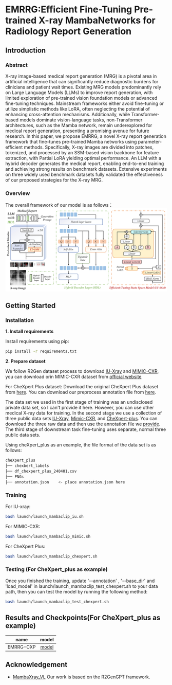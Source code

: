 # EMRRG:Efficient Fine-Tuning Pre-trained X-ray MambaNetworks for Radiology Report Generation 

## Introduction
### Abstract
X-ray image-based medical report generation (MRG) is a pivotal area in artificial intelligence that can significantly reduce diagnostic burdens for clinicians and patient wait times. Existing MRG models predominantly rely on Large
Language Models (LLMs) to improve report generation, with limited exploration of pre-trained vision foundation models or advanced fine-tuning techniques. Mainstream frameworks either avoid fine-tuning or utilize simplistic methods like
LoRA, often neglecting the potential of enhancing cross-attention mechanisms. Additionally, while Transformer-based models dominate vision-language tasks, non-Transformer architectures, such as the Mamba network, remain underexplored for medical report generation, presenting a promising avenue for future research. In this paper, we propose EMRRG, a novel X-ray report generation framework that fine-tunes pre-trained Mamba networks using parameter-efficient methods. Specifically, X-ray images are divided into patches, tokenized, and processed by an SSM-based vision backbone for feature extraction, with Partial LoRA yielding optimal performance. An LLM with a hybrid decoder generates the medical report, enabling end-to-end training and achieving strong results on benchmark datasets. Extensive experiments on three widely used benchmark datasets fully validated the effectiveness of our proposed strategies for
the X-ray MRG. 

### Overview
The overall framework of our model is as follows：
![overview](https://github.com/Event-AHU/Medical_Image_Analysis/blob/main/EMRRG/framework.jpg)
## Getting Started
### Installation

**1. Install requirements**

Install requirements using pip:

```bash
pip install -r requirements.txt
```


**2. Prepare dataset**

We follow R2Gen dataset process to download [IU-Xray](https://drive.google.com/file/d/1c0BXEuDy8Cmm2jfN0YYGkQxFZd2ZIoLg/view) and [MIMIC-CXR](https://drive.google.com/file/d/1DS6NYirOXQf8qYieSVMvqNwuOlgAbM_E/view?usp=sharing), you can download orin MIMIC-CXR dataset from [official website](https://physionet.org/content/mimic-cxr-jpg/2.0.0/)

For CheXpert Plus dataset: Download the original CheXpert Plus dataset from [here](https://stanfordaimi.azurewebsites.net/datasets/5158c524-d3ab-4e02-96e9-6ee9efc110a1). You can download our preprocess annotation file from [here](https://drive.google.com/file/d/1vjh8GXaFQYJXJeLaxLnFtvZxuSZscQd_/view?usp=sharing).

The data set we used in the first stage of training was an undisclosed private data set, so I can't provide it here. However, you can use other medical X-ray data for training. In the second stage we use a collection of three public data sets [IU-Xray](https://drive.google.com/file/d/1c0BXEuDy8Cmm2jfN0YYGkQxFZd2ZIoLg/view), [Mimic-CXR](https://physionet.org/content/mimic-cxr-jpg/2.0.0/), and [CheXpert-plus](https://stanfordaimi.azurewebsites.net/datasets/5158c524-d3ab-4e02-96e9-6ee9efc110a1). You can download the three raw data and then use the annotation file we [provide](https://drive.google.com/file/d/1o3uGa__FRJQo0iC-By63XzIarsErgucb/view?usp=drive_link). The third stage of downstream task fine-tuning uses separate, normal three public data sets.

Using cheXpert_plus as an example, the file format of the data set is as follows:
```bash
cheXpert_plus 
├── chexbert_labels
├── df_chexpert_plus_240401.csv
├── PNGs
├── annotation.json    <- place annotation.json here
```

### Training
For IU-xray:
```bash
bash launch/launch_mambaclip_iu.sh
```

For MIMIC-CXR:
```bash
bash launch/launch_mambaclip_mimic.sh
```

For CheXpert Plus:
```bash
bash launch/launch_mambaclip_chexpert.sh
```


### Testing (For CheXpert_plus as example)

Once you finished the training, update '--annotation' , '--base_dir' and 'load_model' in launch/launch_mambaclip_test_chexpert.sh to your data path, then you can test the model by running the following method:

```bash
bash launch/launch_mambaclip_test_chexpert.sh
```

## Results and Checkpoints(For CheXpert_plus as example)
| name |  model |
|:---:|:---:|
| EMRRG-CXP | [model](https://drive.google.com/file/d/13JIZ4IgMI4OwblemX-5KyNucD30jBKk9/view?usp=sharing) |


## Acknowledgement

+ [MambaXray_VL](https://github.com/Event-AHU/Medical_Image_Analysis/tree/main/CXPMRG_Bench_MambaXray_VL) Our work is based on the R2GenGPT framework.


